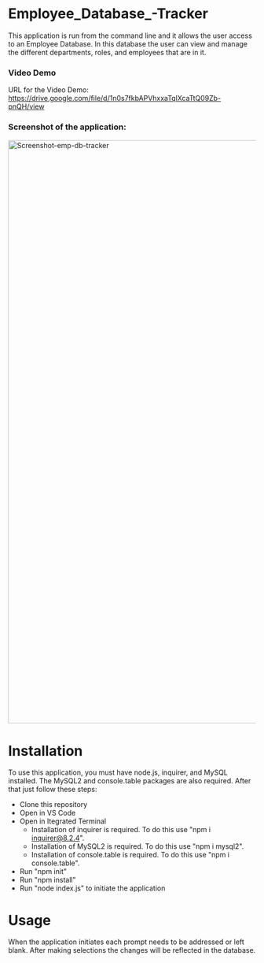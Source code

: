 # Employee_Database_-Tracker
This application is run from the command line and it allows the user access to an Employee Database. In this database the user can view and manage the different departments, roles, and employees that are in it.

### Video Demo
URL for the Video Demo:
https://drive.google.com/file/d/1n0s7fkbAPVhxxaTqlXcaTtQ09Zb-pnQH/view

### Screenshot of the application:

<img width="1184" alt="Screenshot-emp-db-tracker" src="https://user-images.githubusercontent.com/105945177/211233758-fac8de41-07aa-4b14-a957-f6b57aa0e387.png">

# Installation
To use this application, you must have node.js, inquirer, and MySQL installed. The MySQL2 and console.table packages are also required. 
After that just follow these steps:

- Clone this repository
- Open in VS Code
- Open in Itegrated Terminal
  - Installation of inquirer is required. To do this use "npm i inquirer@8.2.4".
  - Installation of MySQL2 is required. To do this use "npm i mysql2".
  - Installation of console.table is required. To do this use "npm i console.table".
- Run "npm init"
- Run "npm install"
- Run "node index.js" to initiate the application

# Usage
When the application initiates each prompt needs to be addressed or left blank. After making selections the changes will be reflected in the database.


